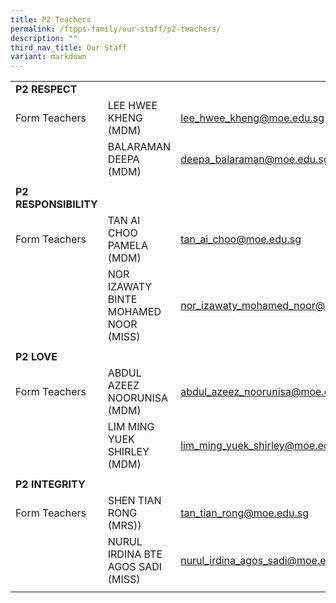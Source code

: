 ```yaml
---
title: P2 Teachers
permalink: /ftpps-family/our-staff/p2-teachers/
description: ""
third_nav_title: Our Staff
variant: markdown
---
```

|  |  |  |
|---|---|---|
|  **P2 RESPECT** |  |  |
|  Form Teachers |  LEE HWEE KHENG (MDM) |  [lee_hwee_kheng@moe.edu.sg ](mailto:lee_hwee_kheng@moe.edu.sg ) |
|   |  BALARAMAN DEEPA (MDM) |  [deepa_balaraman@moe.edu.sg](mailto:deepa_balaraman@moe.edu.sg) |
|  |  |  |
|  **P2 RESPONSIBILITY** |  |  |
|  Form Teachers |  TAN AI CHOO PAMELA (MDM) |  [tan_ai_choo@moe.edu.sg](mailto:tan_ai_choo@moe.edu.sg) |
|  |  NOR IZAWATY BINTE MOHAMED NOOR (MISS)  |  [nor_izawaty_mohamed_noor@moe.edu.sg](mailto:nor_izawaty_mohamed_noor@moe.edu.sg) |
|  |  |  |
|  **P2 LOVE** |  |  |
|  Form Teachers |  ABDUL AZEEZ NOORUNISA (MDM) |  [abdul_azeez_noorunisa@moe.edu.sg](mailto:abdul_azeez_noorunisa@moe.edu.sg) |
|  |  LIM MING YUEK SHIRLEY (MDM) |  [lim_ming_yuek_shirley@moe.edu.sg](mailto:lim_ming_yuek_shirley@moe.edu.sg) |
|  |  |  |
|  **P2 INTEGRITY**  |   |   |
|  Form Teachers |  SHEN TIAN RONG (MRS)) |  [tan_tian_rong@moe.edu.sg](mailto:tan_tian_rong@moe.edu.sg) |
|   |  NURUL IRDINA BTE AGOS SADI (MISS) |  [nurul_irdina_agos_sadi@moe.edu.sg](mailto:nurul_irdina_agos_sadi@moe.edu.sg) |
|   |   |   |